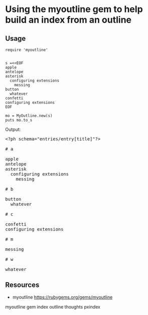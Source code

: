 # Using the myoutline gem to help build an index from an outline


## Usage

    require 'myoutline'


    s =<<EOF
    apple
    antelope
    asterisk
      configuring extensions
        messing
    button
      whatever
    confetti
    configuring extensions
    EOF

    mo = MyOutline.new(s)
    puts mo.to_s

Output:

<pre>
&lt;?ph schema="entries/entry[title]"?&gt;

# a

apple
antelope
asterisk
  configuring extensions
    messing

# b

button
  whatever

# c

confetti
configuring extensions

# m

messing

# w

whatever
</pre>

## Resources

* myoutline https://rubygems.org/gems/myoutline

myoutline gem index outline thoughts pxindex
